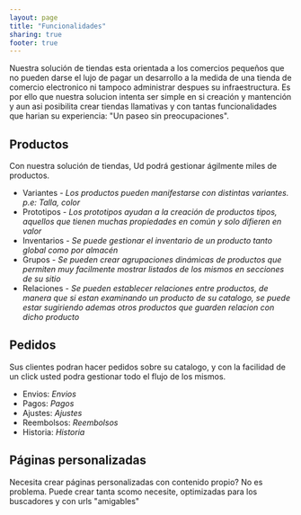 ```yaml
---
layout: page
title: "Funcionalidades"
sharing: true
footer: true
---
```


Nuestra solución de tiendas esta orientada a los comercios pequeños que no pueden darse el lujo de pagar un desarrollo a la medida de una tienda de comercio electronico ni tampoco administrar despues su infraestructura. Es por ello que nuestra solucion intenta ser simple en si creación y mantención y aun asi posibilita crear tiendas llamativas y con tantas funcionalidades que harian su experiencia: "Un paseo sin preocupaciones". 

## Productos
Con nuestra solución de tiendas, Ud podrá gestionar ágilmente miles de productos.

- Variantes - *Los productos pueden manifestarse con distintas variantes. p.e: Talla, color*
- Prototipos - *Los prototipos ayudan a la creación de productos tipos, aquellos que tienen muchas propiedades en común y solo difieren en valor*
- Inventarios - *Se puede gestionar el inventario de un producto tanto global como por almacén*
- Grupos - *Se pueden crear agrupaciones dinámicas de productos que permiten muy facilmente mostrar listados de los mismos en secciones de su sitio*
- Relaciones - *Se pueden establecer relaciones entre productos, de manera que si estan examinando un producto de su catalogo, se puede estar sugiriendo ademas otros productos que guarden relacion con dicho producto*

## Pedidos
Sus clientes podran hacer pedidos sobre su catalogo, y con la facilidad de un click usted podra gestionar todo el flujo de los mismos.

- Envios: *Envios*
- Pagos: *Pagos*
- Ajustes: *Ajustes*
- Reembolsos: *Reembolsos*
- Historia: *Historia*

## Páginas personalizadas
Necesita crear páginas personalizadas con contenido propio? No es problema. Puede crear tanta scomo necesite, optimizadas para los buscadores y con urls "amigables" 